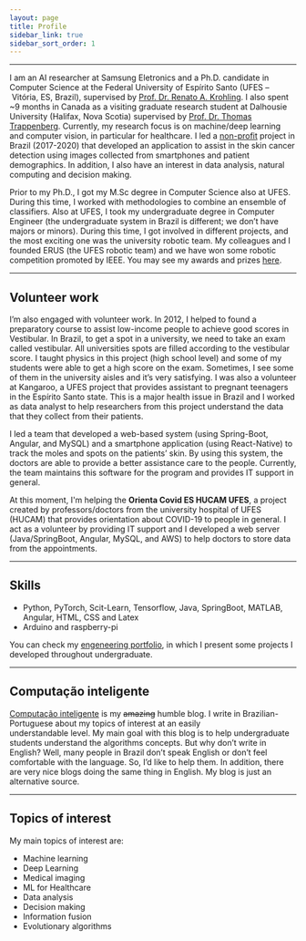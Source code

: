 ```yaml
---
layout: page
title: Profile
sidebar_link: true
sidebar_sort_order: 1
---
```


___

I am an AI researcher at Samsung Eletronics and a Ph.D. candidate in Computer Science at the Federal University of Espírito Santo (UFES – Vitória, ES, Brazil), supervised by [Prof. Dr. Renato A. Krohling](http://inf.ufes.br/~rkrohling). I also spent ~9 months in Canada as a visiting graduate research student at Dalhousie University (Halifax, Nova Scotia) supervised by [Prof. Dr. Thomas Trappenberg](https://www.dal.ca/faculty/computerscience/faculty-staff/thomas-trappenberg.html). Currently, my research focus is on machine/deep learning and computer vision, in particular for healthcare. I led a [non-profit](http://pachecoandre.com.br/pages/projects/skin_cancer_diagnosis) project in Brazil (2017-2020) that developed an application to assist in the skin cancer detection using images collected from smartphones and patient demographics. In addition, I also have an interest in data analysis, natural computing and decision making.

Prior to my Ph.D., I got my M.Sc degree in Computer Science also at UFES. During this time, I worked with methodologies to combine an ensemble of classifiers. Also at UFES, I took my undergraduate degree in Computer Engineer (the undergraduate system in Brazil is different; we don’t have majors or minors). During this time, I got involved in different projects, and the most exciting one was the university robotic team. My colleagues and I founded ERUS (the UFES robotic team) and we have won some robotic competition promoted by IEEE. You may see my awards and prizes [here](http://pachecoandre.com.br/research.html#awards).

___

## Volunteer work
I’m also engaged with volunteer work. In 2012, I helped to found a preparatory course to assist low-income people to achieve good scores in Vestibular. In Brazil, to get a spot in a university, we need to take an exam called vestibular. All universities spots are filled according to the vestibular score. I taught physics in this project (high school level) and some of my students were able to get a high score on the exam. Sometimes, I see some of them in the university aisles and it’s very satisfying. I was also a volunteer at Kangaroo, a UFES project that provides assistant to pregnant teenagers in the Espírito Santo state. This is a major health issue in Brazil and I worked as data analyst to help researchers from this project understand the data that they collect from their patients.

I led a team that developed a web-based system (using Spring-Boot, Angular, and MySQL) and a smartphone application (using React-Native) to track the moles and spots on the patients’ skin. By using this system, the doctors are able to provide a better assistance care to the people. Currently, the team maintains this software for the program and provides IT support in general. 

At this moment, I'm helping the **Orienta Covid ES HUCAM UFES**, a project created by professors/doctors from the university hospital of UFES (HUCAM) that provides orientation about COVID-19 to people in general. I act as a volunteer by providing IT support and I developed a web server (Java/SpringBoot, Angular, MySQL, and AWS) to help doctors to store data from the appointments.

___

## Skills
+ Python, PyTorch, Scit-Learn, Tensorflow, Java, SpringBoot, MATLAB, Angular, HTML, CSS and Latex
+ Arduino and raspberry-pi

You can check my [engeneering portfolio](assets/files/andre-pacheco-portfolio.pdf), in which I present some projects I developed throughout undergraduate.

___

## Computação inteligente
[Computação inteligente](http://computacaointeligente.com.br) is my ~~amazing~~ humble blog. 
I write in Brazilian-Portuguese about my topics of interest at an easily understandable level. My main goal with this blog is to help undergraduate students understand the algorithms concepts. But why don’t write in English? Well, many people in Brazil don’t speak English or don’t feel comfortable with the language. So, I’d like to help them. In addition, there are very nice blogs doing the same thing in English. My blog is just an alternative source.

___

## Topics of interest
My main topics of interest are:

+ Machine learning
+ Deep Learning
+ Medical imaging
+ ML for Healthcare
+ Data analysis
+ Decision making
+ Information fusion
+ Evolutionary algorithms